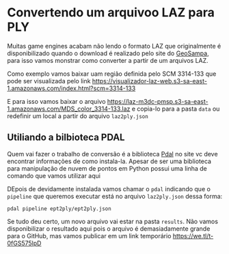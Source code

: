 # Convertendo um arquivoo LAZ para PLY

Muitas game engines acabam não lendo o formato LAZ que originalmente é disponibilizado quando o download é realizado pelo site do [GeoSampa](http://geosampa.prefeitura.sp.gov.br/PaginasPublicas/_SBC.aspx), para isso vamos monstrar como converter a partir de um arquivos LAZ.

Como exemplo vamos baixar uam região definida pelo SCM 3314-133 que pode ser visualizada pelo link https://visualizador-laz-web.s3-sa-east-1.amazonaws.com/index.html?scm=3314-133

E para isso vamos baixar o arquivo https://laz-m3dc-pmsp.s3-sa-east-1.amazonaws.com/MDS_color_3314-133.laz e copia-lo para a pasta `data` ou redefinir um local a partir do arquivo `laz2ply.json`

## Utiliando a bilbioteca PDAL

Quem vai fazer o trabalho de conversão é a biblioteca [Pdal](https://pdal.io/) no site vc deve encontrar informações de como instala-la. Apesar de ser uma biblioteca para manipulação de nuvem de pontos em Python possui uma linha de comando que vamos utilizar aqui

DEpois de devidamente instalada vamos chamar o `pdal` indicando que o `pipeline` que queremos executar está no arquivo `laz2ply.json` dessa forma:

`pdal pipeline ept2ply/ept2ply.json`

Se tudo deu certo, um novo arquivo vai estar na pasta `results`. Não vamos disponibilizar o resultado aqui pois o arquivo é demasiadamente grande para o GitHub, mas vamos publicar em um link temporário https://we.tl/t-0fGS575lpD
